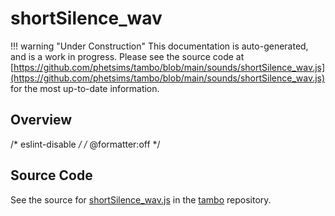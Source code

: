 # shortSilence_wav

!!! warning "Under Construction"
    This documentation is auto-generated, and is a work in progress. Please see the source code at
    [https://github.com/phetsims/tambo/blob/main/sounds/shortSilence_wav.js](https://github.com/phetsims/tambo/blob/main/sounds/shortSilence_wav.js) for the most up-to-date information.

## Overview

/* eslint-disable */
/* @formatter:off */



## Source Code

See the source for [shortSilence_wav.js](https://github.com/phetsims/tambo/blob/main/sounds/shortSilence_wav.js) in the [tambo](https://github.com/phetsims/tambo) repository.
